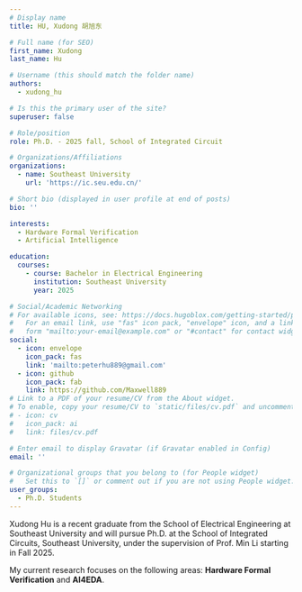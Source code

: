 ```yaml
---
# Display name
title: HU, Xudong 胡旭东

# Full name (for SEO)
first_name: Xudong
last_name: Hu

# Username (this should match the folder name)
authors:
  - xudong_hu

# Is this the primary user of the site?
superuser: false

# Role/position
role: Ph.D. - 2025 fall, School of Integrated Circuit

# Organizations/Affiliations
organizations:
  - name: Southeast University
    url: 'https://ic.seu.edu.cn/'

# Short bio (displayed in user profile at end of posts)
bio: ''

interests:
  - Hardware Formal Verification
  - Artificial Intelligence

education:
  courses:
    - course: Bachelor in Electrical Engineering
      institution: Southeast University
      year: 2025

# Social/Academic Networking
# For available icons, see: https://docs.hugoblox.com/getting-started/page-builder/#icons
#   For an email link, use "fas" icon pack, "envelope" icon, and a link in the
#   form "mailto:your-email@example.com" or "#contact" for contact widget.
social:
  - icon: envelope
    icon_pack: fas
    link: 'mailto:peterhu889@gmail.com'
  - icon: github
    icon_pack: fab
    link: https://github.com/Maxwell889
# Link to a PDF of your resume/CV from the About widget.
# To enable, copy your resume/CV to `static/files/cv.pdf` and uncomment the lines below.
# - icon: cv
#   icon_pack: ai
#   link: files/cv.pdf

# Enter email to display Gravatar (if Gravatar enabled in Config)
email: ''

# Organizational groups that you belong to (for People widget)
#   Set this to `[]` or comment out if you are not using People widget.
user_groups:
  - Ph.D. Students
---
```


Xudong Hu is a recent graduate from the School of Electrical Engineering at Southeast University and will pursue Ph.D. at the School of Integrated Circuits, Southeast University, under the supervision of Prof. Min Li starting in Fall 2025.

My current research focuses on the following areas: **Hardware Formal Verification** and **AI4EDA**.